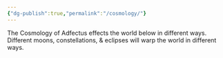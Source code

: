 ```yaml
---
{"dg-publish":true,"permalink":"/cosmology/"}
---
```


The Cosmology of Adfectus effects the world below in different ways. Different moons, constellations, & eclipses will warp the world in different ways.

